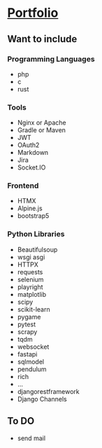 # [Portfolio](https://princimixtiy.github.io)

## Want to include

### Programming Languages

- php
- c
- rust

### Tools

- Nginx or Apache
- Gradle or Maven
- JWT
- OAuth2
- Markdown
- Jira
- Socket.IO

### Frontend

- HTMX
- Alpine.js
- bootstrap5

### Python Libraries

- Beautifulsoup
- wsgi asgi
- HTTPX
- requests
- selenium
- playright
- matplotlib
- scipy
- scikit-learn
- pygame
- pytest
- scrapy
- tqdm
- websocket
- fastapi
- sqlmodel
- pendulum
- rich
- ...
- djangorestframework
- Django Channels

## To DO

- send mail
